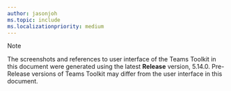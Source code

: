 ```yaml
---
author: jasonjoh
ms.topic: include
ms.localizationpriority: medium
---
```


<!-- markdownlint-disable MD041-->

> [!NOTE]
> The screenshots and references to user interface of the Teams Toolkit in this document were generated using the latest **Release** version, 5.14.0. Pre-Release versions of Teams Toolkit may differ from the user interface in this document.
